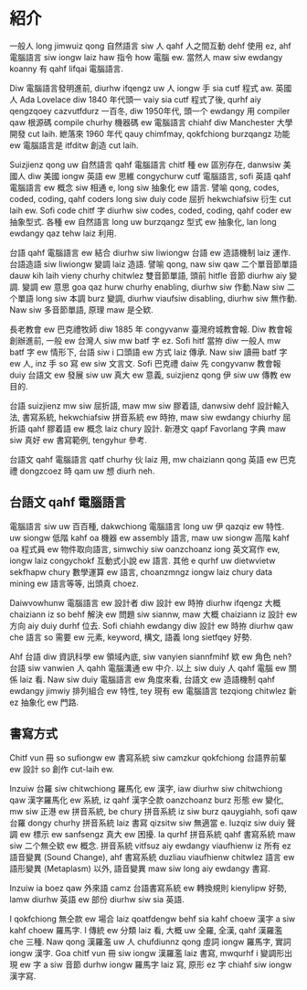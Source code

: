# 紹介

一般人 long jimwuiz qong 自然語言 siw 人 qahf 人之間互動 dehf 使用 ez, ahf 電腦語言 siw iongw laiz haw 指令 how 電腦 ew. 當然人 maw siw ewdangy koanny 有 qahf lifqai 電腦語言.

Diw 電腦語言發明進前, diurhw ifqengz uw 人 iongw 手 sia cutf 程式 aw. 英國人 Ada Lovelace diw 1840 年代頭一 vaiy sia cutf 程式了後, qurhf aiy qengzqoey cazvutfdurz 一百冬, diw 1950年代, 頭一个 ewdangy 用 compiler qaw 根源碼 compile churhy 機器碼 ew 電腦語言 chiahf diw Manchester 大學開發 cut laih. 紲落來 1960 年代 qauy chimfmay, qokfchiong burzqangz 功能 ew 電腦語言是 itfditw 創造 cut laih.

Suizjienz qong uw 自然語言 qahf 電腦語言 chitf 種 ew 區別存在, danwsiw 美國人 diw 美國 iongw 英語 ew 思維 congychurw cutf 電腦語言, sofi 英語 qahf 電腦語言 ew 概念 siw 相通 e, long siw 抽象化 ew 語言. 譬喻 qong, codes, coded, coding, qahf coders long siw duiy code 屈折 hekwchiafsiw 衍生 cut laih ew. Sofi code chitf 字 diurhw siw codes, coded, coding, qahf coder ew 抽象型式. 各種 ew 自然語言 long uw burzqangz 型式 ew 抽象化, lan long ewdangy qaz tehw laiz 利用.

台語 qahf 電腦語言 ew 結合 diurhw siw liwiongw 台語 ew 造語機制 laiz 運作. 台語造語 siw liwiongw 變調 laiz 造語. 譬喻 qong, naw siw qaw 二个單音節單語 dauw kih laih vieny churhy chitwlez 雙音節單語, 頭前 hitfle 音節 diurhw aiy 變調. 變調 ew 意思 goa qaz hurw churhy enabling, diurhw siw 作動.Naw siw 二个單語 long siw 本調 burz 變調, diurhw viaufsiw disabling, diurhw siw 無作動. Naw siw 多音節單語, 原理 maw 是仝欵.

長老教會 ew 巴克禮牧師 diw 1885 年 congyvanw 臺灣府城教會報. Diw 教會報創辦進前, 一般 ew 台灣人 siw mw batf 字 ez. Sofi hitf 當拵 diw 一般人 mw batf 字 ew 情形下, 台語 siw i 口頭語 ew 方式 laiz 傳承. Naw siw 讀冊 batf 字 ew 人, inz 手 so 寫 ew siw 文言文. Sofi 巴克禮 daiw 先 congyvanw 教會報 duiy 台語文 ew 發展 siw uw 真大 ew 意義, suizjienz qong 伊 siw uw 傳教 ew 目的.

台語 suizjienz mw siw 屈折語, maw mw siw 膠着語, danwsiw dehf 設計輸入法, 書寫系統, hekwchiafsiw 拼音系統 ew 時拵, maw siw ewdangy chiurhy 屈折語 qahf 膠着語 ew 概念 laiz chury 設計. 新港文 qapf Favorlang 字典 maw siw 真好 ew 書寫範例, tengyhur 參考.

台語文 qahf 電腦語言 qatf churhy 伙 laiz 用, mw chaiziann qong 英語 ew 巴克禮 dongzcoez 時 qam uw 想 diurh neh.

## 台語文 qahf 電腦語言

電腦語言 siw uw 百百種, dakwchiong 電腦語言 long uw 伊 qazqiz ew 特性. uw siongw 低階 kahf oa 機器 ew assembly 語言, maw uw siongw 高階 kahf oa 程式員 ew 物件取向語言, simwchiy siw oanzchoanz iong 英文寫作 ew, iongw laiz congychokf 互動式小說 ew 語言. 其他 e qurhf uw dietwvietw sekfhapw chury 數學運算 ew 語言, choanzmngz iongw laiz chury data mining ew 語言等等, 出頭真 choez.

Daiwvowhunw 電腦語言 ew 設計者 diw 設計 ew 時拵 diurhw ifqengz 大概 chaiziann iz so behf 解決 ew 問題 siw siannw, maw 大概 chaiziann iz 設計 ew 方向 aiy duiy durhf 位去. Sofi chiahh ewdangy diw 設計 ew 時拵 diurhw qaw che 語言 so 需要 ew 元素, keyword, 構文, 語義 long sietfqey 好勢.

Ahf 台語 diw 資訊科學 ew 領域內底, siw vanyien siannfmihf 欵 ew 角色 neh? 台語 siw vanwien 人 qahh 電腦溝通 ew 中介. 以上 siw duiy 人 qahf 電腦 ew 關係 laiz 看. Naw siw duiy 電腦語言 ew 角度來看, 台語文 ew 造語機制 qahf ewdangy jimwiy 排列組合 ew 特性, tey 現有 ew 電腦語言 tezqiong chitwlez 新 ez 抽象化 ew 門路.

## 書寫方式

Chitf vun 冊 so sufiongw ew 書寫系統 siw camzkur qokfchiong 台語界前輩 ew 設計 so 創作 cut-laih ew.

Inzuiw 台羅 siw chitwchiong 羅馬化 ew 漢字, iaw diurhw siw chitwchiong qaw 漢字羅馬化 ew 系統, iz qahf 漢字仝款 oanzchoanz burz 形態 ew 變化, mw siw 正港 ew 拼音系統, be chury 拼音系統 iz siw burz qauygiahh, sofi qaw 台羅 dongy churhy 拼音系統 laiz 書寫 qizsitw siw 無適當 e. Iuzqiz siw duiy 聲調 ew 標示 ew sanfsengz 真大 ew 困擾. Ia qurhf 拼音系統 qahf 書寫系統 maw siw 二个無仝欵 ew 概念. 拼音系統 vitfsuz aiy ewdangy viaufhienw iz  所有 ez 語音變異 (Sound Change), ahf 書寫系統 duzliau viaufhienw chitwlez 語言 ew 語形變異 (Metaplasm) 以外, 語音變異 maw siw long aiy ewdangy 書寫.

Inzuiw ia boez qaw 外來語 camz 台語書寫系統 ew 轉換規則 kienylipw 好勢, lamw diurhw 英語 ew 部份 diurhw siw sia 英語.

I qokfchiong 無仝款 ew 場合 laiz qoatfdengw behf sia kahf choew 漢字 a siw kahf choew 羅馬字. I 傳統 ew 分類 laiz 看, 大概 uw 全羅, 全漢, qahf 漢羅濫 che 三種. Naw qong 漢羅濫 uw 人 chufdiunnz qong 虛詞 iongw 羅馬字, 實詞 iongw 漢字. Goa chitf vun 冊 siw iongw 漢羅濫 laiz 書寫, mwqurhf i 變調形出現 ew 字 a siw 音節 durhw iongw 羅馬字 laiz 寫, 原形 ez 字 chiahf siw iongw 漢字寫.
